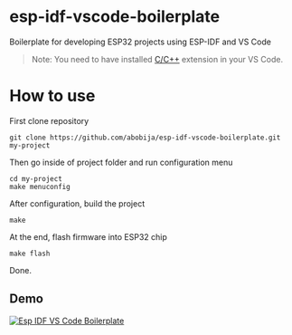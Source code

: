 # esp-idf-vscode-boilerplate
Boilerplate for developing ESP32 projects using ESP-IDF and VS Code

  > Note: You need to have installed [C/C++](https://marketplace.visualstudio.com/items?itemName=ms-vscode.cpptools) extension in your VS Code.

# How to use

First clone repository

```
git clone https://github.com/abobija/esp-idf-vscode-boilerplate.git my-project
```

Then go inside of project folder and run configuration menu

```
cd my-project
make menuconfig
```

After configuration, build the project

```
make
```

At the end, flash firmware into ESP32 chip

```
make flash
```

Done.

## Demo

[![Esp IDF VS Code Boilerplate](https://img.youtube.com/vi/JAvOcawsvIE/mqdefault.jpg)](https://www.youtube.com/watch?v=JAvOcawsvIE)
